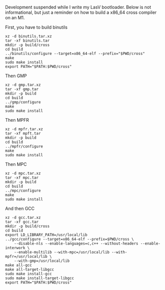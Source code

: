 Development suspended while I write my LasV bootloader. Below is not informational, but just a reminder on how to build a x86_64 cross compiler on an M1.

First, you have to build binutils
```
xz -d binutils.tar.xz
tar -xf binutils.tar
mkdir -p build/cross
cd build
../binutils/configure --target=x86_64-elf --prefix="$PWD/cross"
make
sudo make install
export PATH="$PATH:$PWD/cross"
```

Then GMP
```
xz -d gmp.tar.xz
tar -xf gmp.tar
mkdir -p build
cd build
../gmp/configure
make
sudo make install
```

Then MPFR
```
xz -d mpfr.tar.xz
tar -xf mpft.tar
mkdir -p build
cd build
../mpfr/configure
make
sudo make install
```

Then MPC
```
xz -d mpc.tar.xz
tar -xf mpc.tar
mkdir -p build
cd build
../mpc/configure
make
sudo make install
```

And then GCC
```
xz -d gcc.tar.xz
tar -xf gcc.tar
mkdir -p build/cross
cd build
export LD_LIBRARY_PATH=/usr/local/lib
../gcc/configure --target=x86_64-elf --prefix=$PWD/cross \
    --disable-nls --enable-languages=c,c++ --without-headers --enable-interwork \
    --enable-multilib --with-mpc=/usr/local/lib --with-mpfr=/usr/local/lib \
    --with-gmp=/usr/local/lib
make all-gcc
make all-target-libgcc
sudo make install-gcc
sudo make install-target-libgcc
export PATH="$PATH:$PWD/cross"
```

